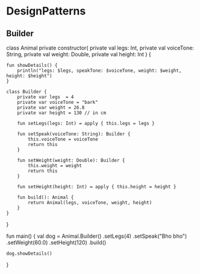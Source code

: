 # DesignPatterns
## Builder
class Animal private constructor(
    private val legs: Int,
    private val voiceTone: String,
    private val weight: Double,
    private val height: Int
) {

    fun showDetails() {
        println("legs: $legs, speakTone: $voiceTone, weight: $weight, height: $height")
    }

    class Builder {
        private var legs  = 4
        private var voiceTone = "bark"
        private var weight = 26.8
        private var height = 130 // in cm

        fun setLegs(legs: Int) = apply { this.legs = legs }

        fun setSpeak(voiceTone: String): Builder {
            this.voiceTone = voiceTone
            return this
        }

        fun setWeight(weight: Double): Builder {
            this.weight = weight
            return this
        }

        fun setHeight(height: Int) = apply { this.height = height }

        fun build(): Animal {
            return Animal(legs, voiceTone, weight, height)
        }
    }

}

fun main() {
    val dog = Animal.Builder()
        .setLegs(4)
        .setSpeak("Bho bho")
        .setWeight(60.0)
        .setHeight(120)
        .build()

    dog.showDetails()
}
